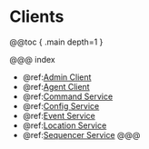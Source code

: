 # Clients

@@toc { .main depth=1 }

@@@ index
- @ref:[Admin Client](admin/admin-service.md)
- @ref:[Agent Client](agent/agent-service.md)
- @ref:[Command Service](command/command-service.md)
- @ref:[Config Service](config/config-service.md)
- @ref:[Event Service](event/event-service.md)
- @ref:[Location Service](location/location-service.md)
- @ref:[Sequencer Service](sequencer/sequencer-service.md)
@@@
